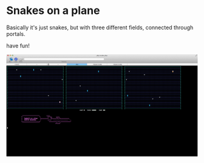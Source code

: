 Snakes on a plane
=================

Basically it's just snakes, but with three different fields, connected through portals.

have fun!

![screenshot.png](screenshot.png)
